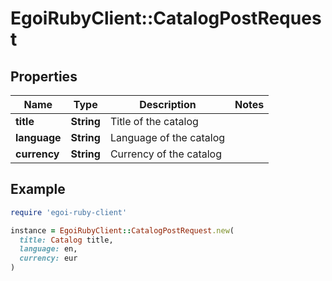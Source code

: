 # EgoiRubyClient::CatalogPostRequest

## Properties

| Name | Type | Description | Notes |
| ---- | ---- | ----------- | ----- |
| **title** | **String** | Title of the catalog |  |
| **language** | **String** | Language of the catalog |  |
| **currency** | **String** | Currency of the catalog |  |

## Example

```ruby
require 'egoi-ruby-client'

instance = EgoiRubyClient::CatalogPostRequest.new(
  title: Catalog title,
  language: en,
  currency: eur
)
```

